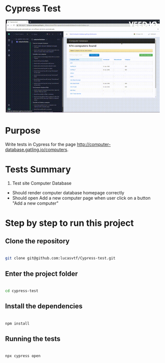 # Cypress Test

<p align='center'>
<img width='500' src='/assets/cypress-test.gif'>
</p>

# Purpose
Write tests in Cypress for the page http://computer-database.gatling.io/computers.

# Tests Summary
1. Test site Computer Database
  - Should render computer database homepage correctly
  - Should open Add a new computer page when user click on a button "Add a new computer"


# Step by step to run this project

## Clone the repository
```bash

git clone git@github.com:lucasvtf/Cypress-test.git 

```
## Enter the project folder
```bash

cd cypress-test

```
## Install the dependencies
```bash

npm install

``` 
## Running the tests

 ```bash
 
 npx cypress open
 
 ```